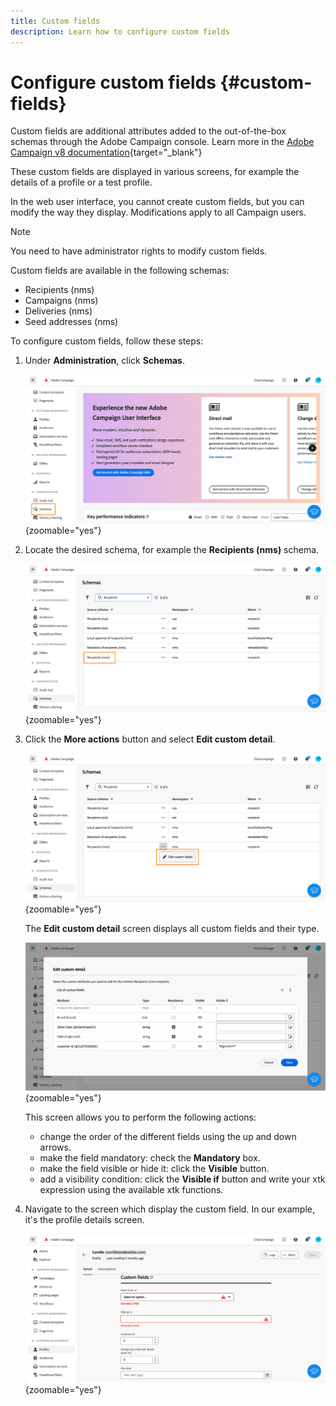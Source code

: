 ```yaml
---
title: Custom fields
description: Learn how to configure custom fields
---
```

# Configure custom fields {#custom-fields}

Custom fields are additional attributes added to the out-of-the-box schemas through the Adobe Campaign console. Learn more in the [Adobe Campaign v8 documentation](https://experienceleague.adobe.com/docs/campaign/campaign-v8/developer/shemas-forms/extend-schema.html){target="_blank"}

These custom fields are displayed in various screens, for example the details of a profile or a test profile.

In the web user interface, you cannot create custom fields, but you can modify the way they display. Modifications apply to all Campaign users.

>[!NOTE]
>
>You need to have administrator rights to modify custom fields.

Custom fields are available in the following schemas:

* Recipients (nms)
* Campaigns (nms)
* Deliveries (nms)
* Seed addresses (nms)

To configure custom fields, follow these steps:

1. Under **Administration**, click **Schemas**.

    ![](assets/custom-fields.png){zoomable="yes"}

1. Locate the desired schema, for example the **Recipients (nms)** schema.

    ![](assets/custom-fields2.png){zoomable="yes"}

1. Click the **More actions** button and select **Edit custom detail**. 

    ![](assets/custom-fields3.png){zoomable="yes"}

    The **Edit custom detail** screen displays all custom fields and their type. 

    ![](assets/custom-fields4.png){zoomable="yes"}

    This screen allows you to perform the following actions:

    * change the order of the different fields using the up and down arrows.
    * make the field mandatory: check the **Mandatory** box. 
    * make the field visible or hide it: click the **Visible** button.
    * add a visibility condition: click the **Visible if** button and write your xtk expression using the available xtk functions.

1. Navigate to the screen which display the custom field. In our example, it's the profile details screen.

    ![](assets/custom-fields5.png){zoomable="yes"}
